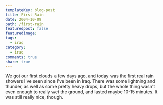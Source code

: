 ```yaml
---
templateKey: blog-post
title: First Rain
date: 2004-10-09
path: /first-rain
featuredpost: false
featuredimage:
tags:
  - iraq
category:
  - iraq
comments: true
share: true
---
```


We got our first clouds a few days ago, and today was the first real rain showers I've seen since I've been in Iraq. There was some lightning and thunder, as well as some pretty heavy drops, but the whole thing wasn't even enough to really wet the ground, and lasted maybe 10-15 minutes. It was still really nice, though.
